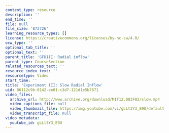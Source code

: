 ```yaml
---
content_type: resource
description: ''
end_time: ''
file: null
file_size: '872726'
learning_resource_types: []
license: https://creativecommons.org/licenses/by-nc-sa/4.0/
ocw_type: ''
optional_tab_title: ''
optional_text: ''
parent_title: 'GFDIII: Radial inflow'
parent_type: CourseSection
related_resources_text: ''
resource_index_text: ''
resourcetype: Video
start_time: ''
title: 'Experiment III: Slow Radial Inflow'
uid: 86112c9b-0142-ee01-c3d7-121d1e5b7871
video_files:
  archive_url: http://www.archive.org/download/MIT12.003F02/slow.mp4
  video_captions_file: null
  video_thumbnail_file: https://img.youtube.com/vi/gLLt3Y3_E9U/default.jpg
  video_transcript_file: null
video_metadata:
  youtube_id: gLLt3Y3_E9U
---
```

